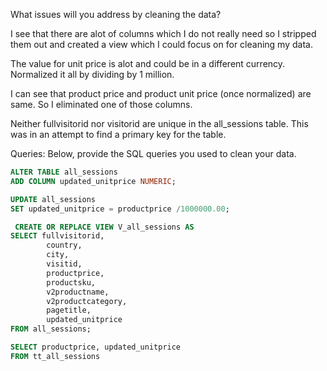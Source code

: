 What issues will you address by cleaning the data?

I see that there are alot of columns which I do not really need so I stripped them out and created a view which I could focus on for cleaning my data.

The value for unit price is alot and could be in a different currency. Normalized it all by dividing by 1 million.

I can see that product price and product unit price (once normalized) are same. So I eliminated one of those columns.

Neither fullvisitorid nor visitorid are unique in the all_sessions table. This was in an attempt to find a primary key for the table.

Queries:
Below, provide the SQL queries you used to clean your data.

```SQL
ALTER TABLE all_sessions
ADD COLUMN updated_unitprice NUMERIC;

UPDATE all_sessions
SET updated_unitprice = productprice /1000000.00;
```
```SQL
 CREATE OR REPLACE VIEW V_all_sessions AS
SELECT fullvisitorid,
		country,
		city,
		visitid,
		productprice,
		productsku,
		v2productname,
		v2productcategory,
		pagetitle,
		updated_unitprice
FROM all_sessions;
```
```SQL
SELECT productprice, updated_unitprice 
FROM tt_all_sessions
```
